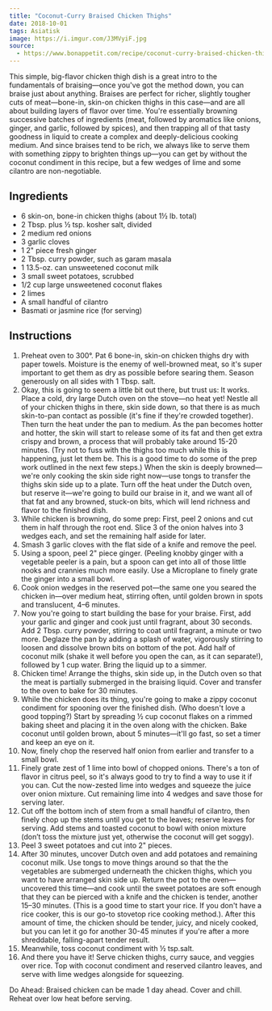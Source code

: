 ```yaml
---
title: "Coconut-Curry Braised Chicken Thighs"
date: 2018-10-01
tags: Asiatisk
image: https://i.imgur.com/J3MVyiF.jpg
source: 
  - https://www.bonappetit.com/recipe/coconut-curry-braised-chicken-thighs
---
```


This simple, big-flavor chicken thigh dish is a great intro to the fundamentals of braising—once you've got the method down, you can braise just about anything. Braises are perfect for richer, slightly tougher cuts of meat—bone-in, skin-on chicken thighs in this case—and are all about building layers of flavor over time. You're essentially browning successive batches of ingredients (meat, followed by aromatics like onions, ginger, and garlic, followed by spices), and then trapping all of that tasty goodness in liquid to create a complex and deeply-delicious cooking medium. And since braises tend to be rich, we always like to serve them with something zippy to brighten things up—you can get by without the coconut condiment in this recipe, but a few wedges of lime and some cilantro are non-negotiable.

## Ingredients

- 6 skin-on, bone-in chicken thighs (about 1½ lb. total)
- 2 Tbsp. plus ½ tsp. kosher salt, divided
- 2 medium red onions
- 3 garlic cloves
- 1 2" piece fresh ginger
- 2 Tbsp. curry powder, such as garam masala
- 1 13.5-oz. can unsweetened coconut milk
- 3 small sweet potatoes, scrubbed
- 1/2 cup large unsweetened coconut flakes
- 2 limes
- A small handful of cilantro
- Basmati or jasmine rice (for serving)

## Instructions

1. Preheat oven to 300°. Pat 6 bone-in, skin-on chicken thighs dry with paper towels. Moisture is the enemy of well-browned meat, so it's super important to get them as dry as possible before searing them. Season generously on all sides with 1 Tbsp. salt.
2. Okay, this is going to seem a little bit out there, but trust us: It works. Place a cold, dry large Dutch oven on the stove—no heat yet! Nestle all of your chicken thighs in there, skin side down, so that there is as much skin-to-pan contact as possible (it's fine if they're crowded together). Then turn the heat under the pan to medium. As the pan becomes hotter and hotter, the skin will start to release some of its fat and then get extra crispy and brown, a process that will probably take around 15-20 minutes. (Try not to fuss with the thighs too much while this is happening, just let them be. This is a good time to do some of the prep work outlined in the next few steps.) When the skin is deeply browned—we're only cooking the skin side right now—use tongs to transfer the thighs skin side up to a plate. Turn off the heat under the Dutch oven, but reserve it—we're going to build our braise in it, and we want all of that fat and any browned, stuck-on bits, which will lend richness and flavor to the finished dish.
3. While chicken is browning, do some prep: First, peel 2 onions and cut them in half through the root end. Slice 3 of the onion halves into 3 wedges each, and set the remaining half aside for later.
4. Smash 3 garlic cloves with the flat side of a knife and remove the peel.
5. Using a spoon, peel 2" piece ginger. (Peeling knobby ginger with a vegetable peeler is a pain, but a spoon can get into all of those little nooks and crannies much more easily. Use a Microplane to finely grate the ginger into a small bowl.
6. Cook onion wedges in the reserved pot—the same one you seared the chicken in—over medium heat, stirring often, until golden brown in spots and translucent, 4–6 minutes.
7. Now you're going to start building the base for your braise. First, add your garlic and ginger and cook just until fragrant, about 30 seconds. Add 2 Tbsp. curry powder, stirring to coat until fragrant, a minute or two more. Deglaze the pan by adding a splash of water, vigorously stirring to loosen and dissolve brown bits on bottom of the pot. Add half of coconut milk (shake it well before you open the can, as it can separate!), followed by 1 cup water. Bring the liquid up to a simmer.
8. Chicken time! Arrange the thighs, skin side up, in the Dutch oven so that the meat is partially submerged in the braising liquid. Cover and transfer to the oven to bake for 30 minutes.
9. While the chicken does its thing, you're going to make a zippy coconut condiment for spooning over the finished dish. (Who doesn't love a good topping?) Start by spreading ½ cup coconut flakes on a rimmed baking sheet and placing it in the oven along with the chicken. Bake coconut until golden brown, about 5 minutes—it'll go fast, so set a timer and keep an eye on it.
10. Now, finely chop the reserved half onion from earlier and transfer to a small bowl.
11. Finely grate zest of 1 lime into bowl of chopped onions. There's a ton of flavor in citrus peel, so it's always good to try to find a way to use it if you can. Cut the now-zested lime into wedges and squeeze the juice over onion mixture. Cut remaining lime into 4 wedges and save those for serving later.
12. Cut off the bottom inch of stem from a small handful of cilantro, then finely chop up the stems until you get to the leaves; reserve leaves for serving. Add stems and toasted coconut to bowl with onion mixture (don’t toss the mixture just yet, otherwise the coconut will get soggy).
13. Peel 3 sweet potatoes and cut into 2" pieces.
14. After 30 minutes, uncover Dutch oven and add potatoes and remaining coconut milk. Use tongs to move things around so that the the vegetables are submerged underneath the chicken thighs, which you want to have arranged skin side up. Return the pot to the oven—uncovered this time—and cook until the sweet potatoes are soft enough that they can be pierced with a knife and the chicken is tender, another 15–30 minutes. (This is a good time to start your rice. If you don't have a rice cooker, this is our go-to stovetop rice cooking method.). After this amount of time, the chicken should be tender, juicy, and nicely cooked, but you can let it go for another 30-45 minutes if you're after a more shreddable, falling-apart tender result.
15. Meanwhile, toss coconut condiment with ½ tsp.salt.
16. And there you have it! Serve chicken thighs, curry sauce, and veggies over rice. Top with coconut condiment and reserved cilantro leaves, and serve with lime wedges alongside for squeezing.

Do Ahead: Braised chicken can be made 1 day ahead. Cover and chill. Reheat over low heat before serving.
